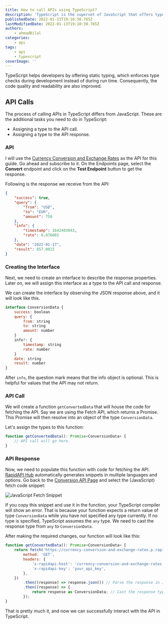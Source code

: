 ```yaml
---
title: How to call APIs using TypeScript?
description: 'TypeScript is the superset of JavaScript that offers type-checking to avoid issues related to types. This guide describes how to make type-safe calls to APIs using TypeScript.'
publishedDate: 2022-01-13T19:10:30.765Z
lastModifiedDate: 2022-01-13T19:10:30.765Z
authors:
    - ahmadBilal
categories:
    - api
tags:
    - api
    - typescript
coverImage: ''
---
```


<Lead>

TypeScript helps developers by offering static typing, which enforces type checks during development instead of during run time. Consequently, the code quality and readability are also improved.

</Lead>

## API Calls

The process of calling APIs in TypeScript differs from JavaScript. These are the additional tasks you need to do in TypeScript:

-   Assigning a type to the API call.
-   Assigning a type to the API response.

### API

I will use the [Currency Conversion and Exchange Rates](https://rapidapi.com/principalapis/api/currency-conversion-and-exchange-rates/?utm_source=RapidAPI.com/guides&utm_medium=DevRel&utm_campaign=DevRel) as the API for this guide. Go ahead and subscribe to it. On the Endpoints page, select the **Convert** endpoint and click on the **Test Endpoint** button to get the response.

Following is the response we receive from the API:

```json
{
	"success": true,
	"query": {
		"from": "USD",
		"to": "EUR",
		"amount": 750
	},
	"info": {
		"timestamp": 1642403043,
		"rate": 0.876002
	},
	"date": "2022-01-17",
	"result": 657.0015
}
```

### Creating the Interface

Next, we need to create an interface to describe the response properties. Later on, we will assign this interface as a type to the API call and response.

We can create the interface by observing the JSON response above, and it will look like this.

```js
interface ConversionData {
    success: boolean
    query: {
        from: string
        to: string
        amount: number
    }
    info?: {
        timestamp: string
        rate: number
    }
    date: string
    result: number
}
```

After `info`, the question mark means that the info object is optional. This is helpful for values that the API may not return.

### API Call

We will create a function `getConvertedData` that will house the code for fetching the API. Say we are using the Fetch API, which returns a Promise. This Promise will then resolve into an object of the type `ConversionData`.

Let's assign the types to this function:

```js
function getConvertedData(): Promise<ConversionData> {
	// API call will go here.
}
```

### API Response

Now, we need to populate this function with code for fetching the API. [RapidAPI Hub](https://RapidAPI.com/hub?utm_source=RapidAPI.com/guides&utm_medium=DevRel&utm_campaign=DevRel) automatically generates snippets in multiple languages and options. Go back to the [Conversion API Page](https://rapidapi.com/principalapis/api/currency-conversion-and-exchange-rates/?utm_source=RapidAPI.com/guides&utm_medium=DevRel&utm_campaign=DevRel) and select the (JavaScript) fetch code snippet:

![JavaScript Fetch Snippet](https://raw.githubusercontent.com/RapidAPI/DevRel-Stack-Data/production/guides/posts/api-call-typescript/images/snippet.png)

If you copy this snippet and use it in the function, your TypeScript compiler will show an error. That is because your function expects a return value of type `ConversionData` while you have not specified any type currently. If no type is specified, TypeScript assumes the `any` type. We need to cast the response type from `any` to `ConversionData`.

After making the required changes, our function will look like this:

```js
function getConvertedData(): Promise<ConversionData> {
	return fetch('https://currency-conversion-and-exchange-rates.p.rapidapi.com/latest?from=USD&to=EUR%2CGBP', {
		method: 'GET',
		headers: {
			'x-rapidapi-host': 'currency-conversion-and-exchange-rates.p.rapidapi.com',
			'x-rapidapi-key': 'your_api_key',
		},
	})
		.then((response) => response.json()) // Parse the response in JSON
		.then((response) => {
			return response as ConversionData; // Cast the response type to our interface
		});
}
```

That is pretty much it, and now we can successfully interact with the API in TypeScript.
